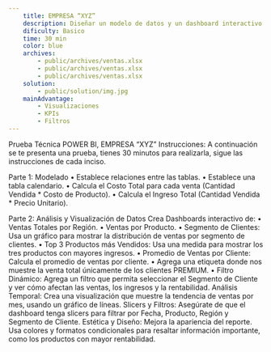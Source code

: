 ```yaml
---
    title: EMPRESA “XYZ”
    description: Diseñar un modelo de datos y un dashboard interactivo en Power BI que permita analizar el desempeño comercial de la empresa “XYZ”, facilitando la toma de decisiones estratégicas en base a ventas, ingresos, clientes y productos
    dificulty: Basico
    time: 30 min
    color: blue
    archives: 
        - public/archives/ventas.xlsx
        - public/archives/ventas.xlsx
        - public/archives/ventas.xlsx
    solution: 
        - public/solution/img.jpg
    mainAdvantage: 
        - Visualizaciones            
        - KPIs            
        - Filtros
---
```

Prueba Técnica POWER BI, EMPRESA “XYZ”
Instrucciones: A continuación se te presenta una prueba, tienes 30 minutos para realizarla, sigue las instrucciones de cada inciso.

Parte 1: Modelado
    • Establece relaciones entre las tablas.
    • Establece una tabla calendario.
    • Calcula el Costo Total para cada venta (Cantidad Vendida * Costo de Producto).
    • Calcula el Ingreso Total (Cantidad Vendida * Precio Unitario).

Parte 2: Análisis y Visualización de Datos
Crea Dashboards interactivo de:
    • Ventas Totales por Región.
    • Ventas por Producto.
    • Segmento de Clientes: Usa un gráfico para mostrar la distribución de ventas por segmento de clientes.
    • Top 3 Productos más Vendidos: Usa una medida para mostrar los tres productos con mayores ingresos.
    • Promedio de Ventas por Cliente: Calcula el promedio de ventas por cliente.
    • Agrega una etiqueta donde nos muestre la venta total únicamente de los clientes PREMIUM.
    • Filtro Dinámico: Agrega un filtro que permita seleccionar el Segmento de Cliente y ver cómo afectan las ventas, los ingresos y la rentabilidad.
Análisis Temporal: Crea una visualización que muestre la tendencia de ventas por mes, usando un gráfico de líneas.
Slicers y Filtros: Asegúrate de que el dashboard tenga slicers para filtrar por Fecha, Producto, Región y Segmento de Cliente.
Estética y Diseño: Mejora la apariencia del reporte. Usa colores y formatos condicionales para resaltar información importante, como los productos con mayor rentabilidad.